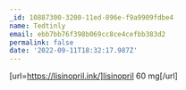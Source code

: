 ```yaml
---
_id: 10887300-3200-11ed-896e-f9a9909fdbe4
name: Tedtinly
email: ebb7bb76f398b069cc8ce4cefbb383d2
permalink: false
date: '2022-09-11T18:32:17.987Z'
---
```

[url=https://lisinopril.ink/]lisinopril 60 mg[/url]
